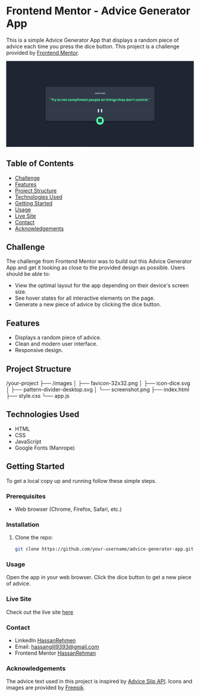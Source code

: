 # Frontend Mentor - Advice Generator App

This is a simple Advice Generator App that displays a random piece of advice each time you press the dice button. This project is a challenge provided by [Frontend Mentor](https://www.frontendmentor.io).

![Advice Generator](./App-Screenshot.png)

## Table of Contents
- [Challenge](#challenge)
- [Features](#features)
- [Project Structure](#project-structure)
- [Technologies Used](#technologies-used)
- [Getting Started](#getting-started)
- [Usage](#usage)
- [Live Site](#live-site)
- [Contact](#contact)
- [Acknowledgements](#acknowledgements)

## Challenge

The challenge from Frontend Mentor was to build out this Advice Generator App and get it looking as close to the provided design as possible. Users should be able to:

- View the optimal layout for the app depending on their device's screen size.
- See hover states for all interactive elements on the page.
- Generate a new piece of advice by clicking the dice button.

## Features

- Displays a random piece of advice.
- Clean and modern user interface.
- Responsive design.

## Project Structure

/your-project
├── /images
│   ├── favicon-32x32.png
│   ├── icon-dice.svg
│   ├── pattern-divider-desktop.svg
│   └── screenshot.png
├── index.html
├── style.css
└── app.js

## Technologies Used

- HTML
- CSS
- JavaScript
- Google Fonts (Manrope)

## Getting Started

To get a local copy up and running follow these simple steps.

### Prerequisites

- Web browser (Chrome, Firefox, Safari, etc.)

### Installation

1. Clone the repo:
   ```sh
   git clone https://github.com/your-username/advice-generator-app.git
   ```
### Usage

Open the app in your web browser. Click the dice button to get a new piece of advice.

### Live Site

Check out the live site [here](https://advice-generator-app-eight-pink.vercel.app/)

### Contact
- LinkedIn [HassanRehmen](https://www.linkedin.com/in/hassan-gill-41179a2a1/)
- Email: [hassangill9393@gmail.com](mailto:hassangill9393@gmail.com)
- Frontend Mentor [HassanRehman](https://www.frontendmentor.io/profile/HassanRehman9393)

### Acknowledgements

The advice text used in this project is inspired by [Advice Slip API](https://api.adviceslip.com/).
Icons and images are provided by [Freepik](https://www.freepik.com/).

   

